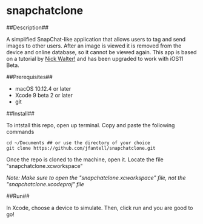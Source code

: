 # snapchatclone

##Description##

A simplified SnapChat-like application that allows users to tag and send images to other users. After an image is viewed it
is removed from the device and online database, so it cannot be viewed again. This app is based on a tutorial by 
[Nick Walter!](https://stackskills.com/p/how-to-make-a-freaking-iphone-app-ios-10-and-swift-3) and has been upgraded to work
with iOS11 Beta.

##Prerequisites##

* macOS 10.12.4 or later
* Xcode 9 beta 2 or later
* git

##Install##

To intstall this repo, open up terminal. Copy and paste the following commands

```
cd ~/Documents ## or use the directory of your choice
git clone https://github.com/jfantell/snapchatclone.git

```

Once the repo is cloned to the machine, open it. Locate the file "snapchatclone.xcworkspace"

*Note: Make sure to open the "snapchatclone.xcworkspace" file, not the "snapchatclone.xcodeproj"
file*

##Run##

In Xcode, choose a device to simulate. Then, click run and you are good to go!







